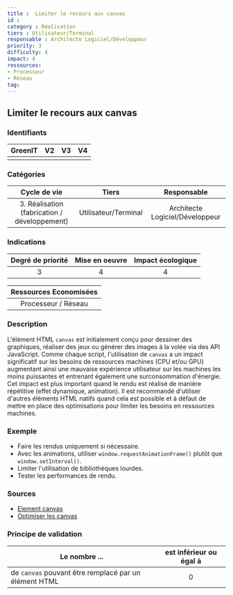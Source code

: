 ```yaml
---
title :  Limiter le recours aux canvas
id : 
category : Réalisation
tiers : Utilisateur/Terminal
responsable : Architecte Logiciel/Développeur
priority: 3
difficulty: 4
impact: 4
ressources:
- Processeur
- Réseau
tag:
---
```


## Limiter le recours aux canvas

### Identifiants

| GreenIT |  V2  |  V3  |  V4  |
|:-------:|:----:|:----:|:----:|
|      |   |   |      |

### Catégories

| Cycle de vie |  Tiers  |  Responsable  |
|:---------:|:----:|:----:|
| 3. Réalisation (fabrication / développement) | Utilisateur/Terminal | Architecte Logiciel/Développeur |

### Indications

| Degré de priorité |      Mise en oeuvre       |  Impact écologique    |
|:-------------------:|:-------------------------:|:---------------------:|
| 3 | 4 | 4 |

|Ressources Economisées   |
|:-----------------------:|
|Processeur / Réseau |

### Description

L'élément HTML `canvas` est initialement conçu pour dessiner des graphiques, réaliser des jeux ou générer des images à la volée via des API JavaScript. Comme chaque script, l'utilisation de `canvas` a un impact significatif sur les besoins de ressources machines (CPU et/ou GPU) augmentant ainsi une mauvaise expérience utilisateur sur les machines les moins puissantes et entrenant également une surconsommation d'énergie.
Cet impact est plus important quand le rendu est réalisé de manière répétitive (effet dynamique, animation).
Il est recommandé d'utiliser d'autres éléments HTML natifs quand cela est possible et à défaut de mettre en place des optimisations pour limiter les besoins en ressources machines.

### Exemple

- Faire les rendus uniquement si nécessaire.
- Avec les animations, utiliser `window.requestAnimationFrame()` plutôt que `window.setInterval()`.
- Limiter l'utilisation de bibliothèques lourdes.
- Tester les performances de rendu.

### Sources

- [Element canvas](https://www.w3.org/TR/2011/WD-html5-20110405/the-canvas-element.html)
- [Optimiser les canvas](https://developer.mozilla.org/fr/docs/Web/API/Canvas_API/Tutorial/Optimizing_canvas)

### Principe de validation

| Le nombre ... | est inférieur ou égal à |
| ------------- | :---------------------: |
| de `canvas` pouvant être remplacé par un élément HTML | 0 |
